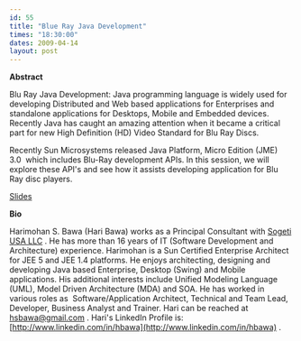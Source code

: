 ```yaml
---
id: 55
title: "Blue Ray Java Development"
times: "18:30:00"
dates: 2009-04-14
layout: post
---
```

 **Abstract**

Blu Ray Java Development: Java programming language is widely used for developing Distributed and Web based applications for Enterprises and standalone applications for Desktops, Mobile and Embedded devices. Recently Java has caught an amazing attention when it became a critical part for new High Definition (HD) Video Standard for Blu Ray Discs.  
  
Recently Sun Microsystems released Java Platform, Micro Edition (JME) 3.0&nbsp; which includes Blu-Ray development APIs. In this session, we will explore these API's and see how it assists developing application for Blu Ray disc players.

[Slides](downloads/BluRay-Development.pdf)

**Bio**

Harimohan S. Bawa (Hari Bawa) works as a Principal Consultant with [Sogeti USA LLC](http://us.sogeti.com/) . He has more than 16 years of IT (Software Development and Architecture) experience. Harimohan is a Sun Certified Enterprise Architect&nbsp; for JEE 5 and JEE 1.4 platforms. He enjoys architecting, designing and developing Java based Enterprise, Desktop (Swing) and Mobile applications. His additional interests include Unified Modeling Language (UML), Model Driven Architecture (MDA) and SOA. He has worked in various roles as&nbsp; Software/Application Architect, Technical and Team Lead, Developer, Business Analyst and Trainer. Hari can be reached at [hsbawa@gmail.com](mailto:hsbawa@gmail.com) . Hari's LinkedIn Profile is: [http://www.linkedin.com/in/hbawa](http://www.linkedin.com/in/hbawa) .

